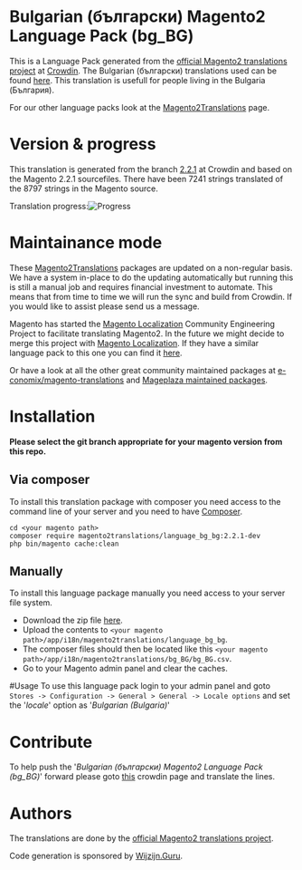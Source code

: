 # Bulgarian (български) Magento2 Language Pack (bg_BG)
This is a Language Pack generated from the [official Magento2 translations project](https://crowdin.com/project/magento-2) at [Crowdin](https://crowdin.com).
The Bulgarian (български) translations used can be found [here](https://crowdin.com/project/magento-2/bg).
This translation is usefull for people living in the Bulgaria (България).

For our other language packs look at the [Magento2Translations](http://magento2translations.github.io/) page.

# Version & progress
This translation is generated from the branch [2.2.1](https://crowdin.com/project/magento-2/bg#/2.2.1) at Crowdin and based on the Magento 2.2.1 sourcefiles.
There have been  7241 strings translated of the 8797 strings in the Magento source.

Translation progress:![Progress](http://progressed.io/bar/82)

# Maintainance mode
These [Magento2Translations](http://magento2translations.github.io/) packages are updated on a non-regular basis. We have a system in-place to do the updating automatically but running this is still a manual job and requires financial investment to automate.
This means that from time to time we will run the sync and build from Crowdin. If you would like to assist please send us a message.

Magento has started the [Magento Localization](https://github.com/magento-l10n) Community Engineering Project to facilitate translating Magento2.
In the future we might decide to merge this project with [Magento Localization](https://github.com/magento-l10n).
If they have a similar language pack to this one you can find it [here](https://github.com/magento-l10n/language-bg_BG).

Or have a look at all the other great community maintained packages at [e-conomix/magento-translations](https://github.com/e-conomix/magento-translations) and [Mageplaza maintained packages](https://github.com/mageplaza?q=language).

# Installation
**Please select the git branch appropriate for your magento version from this repo.**
## Via composer
To install this translation package with composer you need access to the command line of your server and you need to have [Composer](https://getcomposer.org).
```
cd <your magento path>
composer require magento2translations/language_bg_bg:2.2.1-dev
php bin/magento cache:clean
```
## Manually
To install this language package manually you need access to your server file system.
* Download the zip file [here](https://github.com/Magento2Translations/language_bg_bg/archive/2.2.1.zip).
* Upload the contents to `<your magento path>/app/i18n/magento2translations/language_bg_bg`.
* The composer files should then be located like this `<your magento path>/app/i18n/magento2translations/bg_BG/bg_BG.csv`.
* Go to your Magento admin panel and clear the caches.

#Usage
To use this language pack login to your admin panel and goto `Stores -> Configuration -> General > General -> Locale options` and set the '*locale*' option as '*Bulgarian (Bulgaria)*'

# Contribute
To help push the '*Bulgarian (български) Magento2 Language Pack (bg_BG)*' forward please goto [this](https://crowdin.com/project/magento-2/bg) crowdin page and translate the lines.

# Authors
The translations are done by the [official Magento2 translations project](https://crowdin.com/project/magento-2).

Code generation is sponsored by [Wijzijn.Guru](http://www.wijzijn.guru/).
